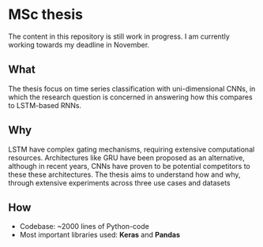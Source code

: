 # MSc thesis
The content in this repository is still work in progress. I am currently working
towards my deadline in November.

## What
The thesis focus on time series classification with uni-dimensional CNNs, in
which the research question is concerned in answering how this compares to
LSTM-based RNNs.

## Why
LSTM have complex gating mechanisms, requiring extensive computational
resources. Architectures like GRU have been proposed as an alternative, although
in recent years, CNNs have proven to be potential competitors to these
these architectures. The thesis aims to understand how and why, through extensive
experiments across three use cases and datasets

## How
* Codebase: ~2000 lines of Python-code
* Most important libraries used: **Keras** and **Pandas** 